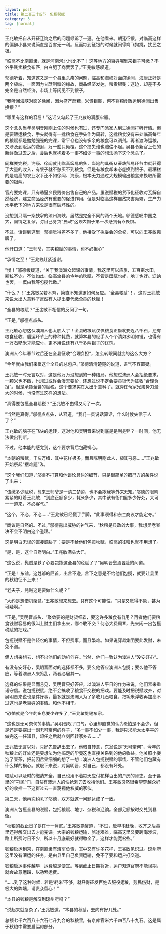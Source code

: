```yaml
---
layout: post
title: 第二百三十四节　包揽税赋
category: 3
tag: [normal]
---
```


王兆敏把自从开征辽饷之后的问题倾诉了一遍。在他看来。朝廷征银，对临高这样的偏僻小县来说简直是百害无一利。反而每到征银的时候就闹得鸡飞狗跳，扰民之极。

“临高不比南直隶，就是河南河北也比不了！这等地方的百姓哪里来银子可缴？不外乎贱卖粮食布匹，白白肥了商贾罢了。”王兆敏感叹道。

邬德听着，知道这又是一个县里头疼的问题，临高和海峡对面的徐闻、海康正好是两个极端，一面因为甘蔗制糖的缘故，商品经济发达，粮贵银贱；这边，却差不多完全是自然经济，市场上等闲见不到银子。

“我听闻海峡对面的徐闻，因为盛产蔗糖，米贵银贱，何不将粮食贩运到徐闻出售换银？”

“哪里有这样的容易！”这话又勾起了王兆敏的满腹牢骚。

这个念头当年吴明晋刚刚上任的时候也有过，还专门派家人到过徐闻打听行情。但是要贩运粮食，手头就得有一批粮食在手头作为周转，这批粮食没有来处临高每年的粮赋都是勉勉强强的完课，常平仓也没有多余的粮食可以调剂。再者渡海运粮，又涉及到贩运的费用，万一船只倾覆。这个损失谁也赔偿不起。吴县令新官上任的新鲜劲过去之后，最后也就抱着多一事不如少一事的想法抛下这个念头了。

同样要完税，海康、徐闻就比临高容易的多，当地的县衙从蔗糖贸易环节中就获得了大量的收入，有银子就不愁买不到粮食，但是有粮食却未必能换到银子。最糟糕的是临高的农业水平还不如徐闻、海康，根本无力通过大规模输出粮食来换取所需要的银两。

官府要完课，只有勒逼乡民贱价出售自己的产品。虽说赋税的货币化征收对瓦解自然经济，建立商品经济有重要的促进作用，但是对临高这样自然灾害频繁，生产力水平低下的地方来说是很有破坏性的。

没想到只隔一条狭窄的琼州海峡，居然是完全不同的两个天地。邬德感叹中国之大，国情之复杂，对自己身负“民政”这顶大帽子第一次感到有点畏惧。

不过，话谈到这里，邬德觉得差不多了，他接受了执委会的全权，可以向王兆敏摊牌了。

他开口道：“王师爷，其实粮赋的事情，你不必担心”

“承情之至！”王兆敏赶紧道谢。

“慢！”邬德缓缓道，“关于我澳洲众起课的事情，我这里可以应承，五百亩水田，颗粒不少。不仅如此，临高全县的今年的秋赋，不管是田赋也好，地丁也好。辽饷也罢，一概由我等包揽代缴。”

“什么？！”王兆敏呆若木鸡，简直不知道该如何反应。“全县粮赋”！，这对王兆敏来说太出人意料了居然有人提出要代缴全县的秋赋！

“全县的粮赋？”王兆敏不相信的反问了一句。

“正是。”邬德点点头。

王兆敏心想这伙澳洲人也太胆大了！全县的粮赋仅仅粮食正额就要近八千石，还有粮食征收、启运环节上的种种耗费，就算本县的经手人个个清如水明如镜，也得有一万石糙米才能应付，更不用说还有八千多两银子的辽饷。

澳洲人今年春节过后还在全县征收“合理负担“，怎么转眼间就变的这么大方？

“今年就由我们来做这个全县的总包户。”邬德清清楚楚的说道，语气不容置疑。

王兆敏一时无言以对，这是他万万没想到的一种结局。他想过澳洲人会拒绝要求，一颗米也不缴，也想过或许会漫天要价，还想过说不定会要县衙代为征收“合理负担”。但是承揽全县的赋税，这个要求实在太出乎意料了。就算在苟家兄弟势力最大的时候，也没有过这样的想法。

“真得要包揽全县赋税？”王兆敏不由得又问了一次。

“当然是真得。”邬德点点头，从容道，“我们一贯说话算话，什么时候失信于人了？”

王兆敏的脑子在飞快的运转，这对他和吴明晋来说到底是是利是弊？一时间，他无法做出判断。

不过。他本能的感觉到，这个要求背后包藏祸心。

“本朝的粮赋，千头万绪，其中花样极多，而且陈明刚此人，极其刁恶……”王兆敏开始祭起“摆难题”法。

“这个我们知道，”邬德不打算和他谈论具体的细节，只是很简单的把己方的条件说了出来：

“该缴多少赋税，想来王师爷是一清二楚的，也不会欺我等外来无知。”邬德的眼睛紧紧的盯着王兆敏，“到底正额多少，耗米多少，其中该有衙门里多少好处，大可一一道来，不必客气。”

“这个，不必，不必……”王兆敏已经慌了手脚，“此事须得和东主商议才能定夺。”

“商议是自然的。不过，”邬德露出威胁的神气来，“秋粮是县政的大事，我想吴老爷决不会不明白这个道理。”

这是明白无误的直接威胁了：要是不给他们包揽秋赋，临高的征粮也就不用想了。

“是，是，这个自然明白。”王兆敏满头大汗。

“这么说，髡贼是铁了心要包揽这全县的税赋了？”吴明晋愁眉苦脸的问道。

“正是！东翁。这姓邬的匪首，出言不逊，言下之意是不给他们包揽，就要让县里的秋粮征不上来！”

“老夫子，髡贼这是要做什么呢？”

“大约是想借机聚敛。”王兆敏想来想去。只有这个可能性，“只是又觉得不象，甚为可疑啊。”

“正是，”吴明晋点头，“聚敛要的是财货细软，要这许多粮食有何用？再者他们要粮食钱财容易的很叫土财主们拿出来，哪个敢不交？何必大费周章，先来闹一出包揽税赋的把戏。”

包揽税赋不是件轻松的事情，不但费事，而且繁难。如果说穿越集团要此发财，未免不谱。

俩人想来想去，想不出他们的动机何在。当然，他们一致认为澳洲人“没安好心”。

有没有安好心，吴明晋面对的选择都不多，要么他答应澳洲人包揽；要么他不答应，等着澳洲人来捣乱，两者必居其一。

选择的结果是显而易见，吴明晋只好答应。以澳洲人平日的作为来说，他们素来重诺守信。说包揽税赋，绝不会搞收了粮食不交税的把戏。要能及时把税赋收齐，对吴明晋来说也是件好事，最多就是澳洲人为了多收几石粮食，把耗米浮收再加高不过这也是老百姓的事情。和他不相干。

“恐怕就是今年的出息要少许多了。”王兆敏提醒东家。

“这也是无可奈何的事情。”吴明晋叹了口气，心里却直觉的认为恐怕是不会少，但是还是要摆出一副无可奈何的样子，“多一事不如少一事，我是只求能太太平平的做完这一任知县，卸任之后就立刻回转家乡去……”

王兆敏无言以对，只好先告辞出去了。他暗自转念，东翁说是“无可奈何”，今年的秋粮上的好处还是要想法为他搞足的毕竟这也直接关系到的他的收益。他关照小妾泡了壶茶，把前因后果细细的想了一想：澳洲人包揽税赋的事情，不管他们包藏有什么样的祸心。就眼下来说，对吴明晋，对自己，都没有坏处。

粮赋可以及时的缴纳齐全，自己也用不着每天应付花样百出的户房的胥吏。至于县里的“刁民”们，自然有澳洲人的快抢刺刀去收拾他们。王兆敏忽然很希望穿越众好好的收拾一下这群过去一直蔑视他权威的家伙。

第二天，他再次约见了邬德，双方就这一问题达成了一致。

澳洲人包揽全县的税赋，包括粮赋、地丁、杂税和辽饷。全部足额按时交兑到县衙。

“秋粮的截止日子是在十一月底。”王兆敏提醒道，“不过，赶早不赶晚，收齐之后县里还得解交出去才能完课。大宗的钱粮运输，旅途艰难，临高这里又要跨海涉波，路上所费时日不少，所以十月底最好就得缴全了，这样才能宽松些。”

钱粮启运到京，在南直隶有漕军负责，其中又有许多花样，王兆敏见识过。琼州府这里没有漕运的任务，是由县里自己负责运输，免不了要和运户打交道。

钱粮启运事件越早，运费越是便宜。等到截止日期将近，运户知道官府不能误期，就会故意磨蹭，以勒索运费。

“……到了这种时候，若是‘耗米’不够，就只得征发百姓去服役运粮，劳民伤财，是极大的弊端，请贵众留心！”

“本县的钱粮是解交到琼州府吗？”

“说起来就复杂了。”王兆敏道，“本县的秋赋，去向有好几处。”

总额七千六百八十六石七升九合的秋粮里，有京库官米六千四百八十九石。这是属于秋粮中需要启运的部分。